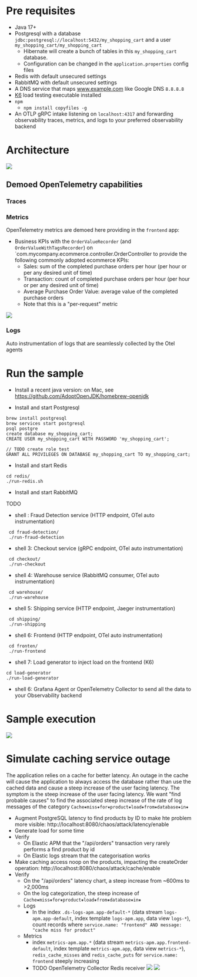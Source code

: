 
# Pre requisites

* Java 17+
* Postgresql with a database `jdbc:postgresql://localhost:5432/my_shopping_cart` and a user `my_shopping_cart/my_shopping_cart`
    * Hibernate will create a bunch of tables in this `my_shopping_cart` database. 
    * Configuration can be changed in the `application.properties` config files
* Redis with default unsecured settings
* RabbitMQ with default unsecured settings
* A DNS service that maps www.example.com like Google DNS `8.8.8.8`
* [K6](https://k6.io/open-source/) load testing executable installed
* `npm`
   * `npm install copyfiles -g`
* An OTLP gRPC intake listening on `localhost:4317` and forwarding observability traces, metrics, and logs to your preferred observability backend

# Architecture

![](https://github.com/cyrille-leclerc/my-shopping-cart/raw/open-telemetry/docs/images/shopping-cart.drawio.svg)

## Demoed OpenTelemetry capabilities

### Traces 

### Metrics

OpenTelemetry metrics are demoed here providing in the `frontend` app:
* Business KPIs with the `OrderValueRecorder` (and `OrderValueWithTagsRecorder`) on `com.mycompany.ecommerce.controller.OrderController to provide the following commonly adopted ecommerce KPIs:
   * Sales: sum of the completed purchase orders per hour (per hour or per any desired unit of time)
   * Transaction: count of completed purchase orders per hour (per hour or per any desired unit of time)
   * Average Purchase Order Value: average value of the completed purchase orders
   * Note that this is a "per-request" metric

![](https://github.com/cyrille-leclerc/my-shopping-cart/raw/open-telemetry/docs/images/ecommerce-system-dashboard.png)



### Logs

Auto instrumentation of logs that are seamlessly collected by the Otel agents

# Run the sample

* Install a recent java version: on Mac, see https://github.com/AdoptOpenJDK/homebrew-openjdk

* Install and start Postgresql

```
brew install postgresql
brew services start postgresql
psql postgre
create database my_shopping_cart;
CREATE USER my_shopping_cart WITH PASSWORD 'my_shopping_cart';

// TODO create role test
GRANT ALL PRIVILEGES ON DATABASE my_shopping_cart TO my_shopping_cart;

```

* Install and start Redis
 ```
cd redis/
./run-redis.sh  
```

* Install and start RabbitMQ

TODO

* shell : Fraud Detection service (HTTP endpoint, OTel auto instrumentation)
 
```
 cd fraud-detection/
 ./run-fraud-detection  
 ```

* shell 3: Checkout service (gRPC endpoint, OTel auto instrumentation)

```
 cd checkout/
 ./run-checkout 
 ```

* shell 4: Warehouse service (RabbitMQ consumer, OTel auto instrumentation)

```
 cd warehouse/
 ./run-warehouse 
 ```
* shell 5: Shipping service (HTTP endpoint, Jaeger instrumentation)

```
 cd shipping/
 ./run-shipping 
 ```


* shell 6: Frontend (HTTP endpoint, OTel auto instrumentation)
 
```
 cd fronten/
 ./run-frontend
 ```


* shell 7: Load generator to inject load on the frontend (K6)
 ```
cd load-generator
./run-load-generator  
```

* shell 6: Grafana Agent or OpenTelemetry Collector to send all the data to your Observability backend

# Sample execution


![](https://github.com/cyrille-leclerc/my-shopping-cart/raw/open-telemetry/docs/images/elastic-apm-distributed-trace-opentelemetry.png)

# Simulate caching service outage

The application relies on a cache for better latency. An outage in the cache will cause the application to always access the database rather than use the cached data and cause a steep increase of the user facing latency.
The symptom is the steep increase of the user facing latency. We want "find probable causes" to find the associated steep increase of the rate of log messages of the category `Cache⁕miss⁕for⁕product⁕load⁕from⁕database⁕in⁕`

* Augment PostgreSQL latency to find products by ID to make hte problem more visible: http://localhost:8080/chaos/attack/latency/enable
* Generate load for some time 
* Verify 
   * On Elastic APM that the "/api/orders" transaction very rarely performs a find product by id
   * On Elastic logs stream that the categorisation works
* Make caching access noop on the products, impacting the createOrder operation: http://localhost:8080/chaos/attack/cache/enable
* Verify
   * On the "/api/orders" latency chart, a steep increase from ~600ms to >2,000ms
   * On the log categorization, the steep increase of `Cache⁕miss⁕for⁕product⁕load⁕from⁕database⁕in⁕`
   * Logs
     * In the index `.ds-logs-apm.app-default-*` (data stream `logs-apm.app-default`, index template `logs-apm.app`, data view `logs-*`), count records where `service.name: "frontend" AND message: "cache miss for product"` 
   * Metrics
      * index `metrics-apm.app.*` (data stream `metrics-apm.app.frontend-default`, index template `metrics-apm.app`, data view `metrics-*`), `redis_cache_misses` and `redis_cache_puts` for `service.name: frontend` steeply increasing
      * TODO OpenTelemetry Collector Redis receiver 
![](https://github.com/cyrille-leclerc/my-shopping-cart/raw/open-telemetry/docs/images/find-probable-root-causes-redis-cache.png)
![](https://github.com/cyrille-leclerc/my-shopping-cart/raw/open-telemetry/docs/images/find-probable-root-causes-redis-cache-logs-categorization.png)

